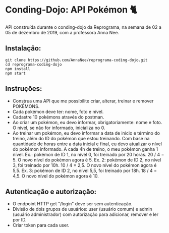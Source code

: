 # Conding-Dojo: API Pokémon :cat2:

API construída durante o conding-dojo da Reprograma, na semana de 02 a 05 de dezembro de 2019, com a professora Anna Nee.

## Instalação:
```
git clone https://github.com/AnnaNee/reprograma-coding-dojo.git
cd reprograma-coding-dojo
npm install
npm start

```
## Instruções:
- Construa uma API que me possibilite criar, alterar, treinar e remover POKÉMONS.
- Cada pokémon deve ter: nome, foto e nível.
- Cadastre 10 pokémons através do postman.
- Ao criar um pokémon, eu devo informar, obrigatoriamente: nome e foto. O nível, se não for informado, inicializa no 0.
- Ao treinar um pokémon, eu devo informar a data de início e término do treino, além do ID do pokémon que estou treinando. Com base na quantidade de horas entre a data inicial e final, eu devo atualizar o nível do pokémon informado. A cada 4h de treino, o meu pokémon ganha 1 nível.
Ex.: pokémon de ID 1, no nível 0, foi treinado por 20 horas. 20 / 4 = 5. O novo nível do pokémon agora é 5.
Ex. 2: pokémon de ID 2, no nível 3, foi treinado por 10h. 10 / 4 = 2,5. O novo nível do pokémon agora é 5,5.
Ex. 3: pokémon de ID 2, no nível 5,5, foi treinado por 18h. 18 / 4 = 4,5. O novo nível do pokémon agora é 10.

## Autenticação e autorização:
- O endpoint HTTP get "/login" deve ser sem autenticação.
- Divisão de dois grupos de usuários: user (usuário comum) e admin (usuário administrador) com autorização para adicionar, remover e ler por ID.
- Criar token para cada user.
